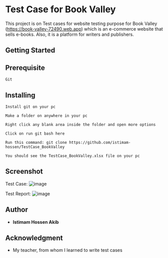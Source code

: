# Test Case for Book Valley

This project is on Test cases for website testing purpose for Book Valley (https://book-valley-72490.web.app) which is an e-commerce website that sells e-books. Also, it is a platform for writers and publishers. 

## Getting Started


## Prerequisite

```
Git
```

## Installing
```
Install git on your pc
```
```
Make a folder on anywhere in your pc
```
```
Right click any blank area inside the folder and open more options
```
```
Click on run git bash here
```
```
Run this command: git clone https://github.com/istimam-hossen/TestCase_BookValley
```
```
You should see the TestCase_BookValley.xlsx file on your pc
```
## Screenshot
Test Case:
![image](https://github.com/user-attachments/assets/2ec55fce-d18e-40d1-9740-7d74fbe7016e)

Test Report:
![image](https://github.com/user-attachments/assets/ad4dc4c4-0816-4b13-931e-310864f4e47c)


## Author

* **Istimam Hossen Akib**

## Acknowledgment

* My teacher, from whom I learned to write test cases

